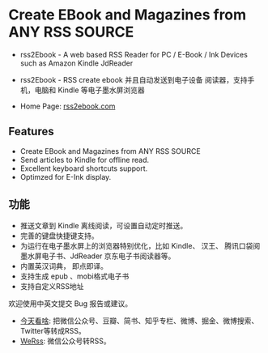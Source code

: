 # Create EBook and Magazines from ANY RSS SOURCE

- rss2Ebook - A web based RSS Reader for PC / E-Book / Ink Devices such as Amazon Kindle JdReader
- rss2Ebook - RSS create ebook 并且自动发送到电子设备 阅读器，支持手机，电脑和 Kindle 等电子墨水屏浏览器

- Home Page: [rss2ebook.com](https://rss2ebook.com)



## Features
- Create EBook and Magazines from ANY RSS SOURCE
- Send articles to Kindle for offline read.
- Excellent keyboard shortcuts support.
- Optimzed for E-Ink display.

## 功能

- 推送文章到 Kindle 离线阅读，可设置自动定时推送。
- 完善的键盘快捷键支持。
- 为运行在电子墨水屏上的浏览器特别优化，比如 Kindle、 汉王、 腾讯口袋阅墨水屏电子书、JdReader 京东电子书阅读器等。
- 内置英汉词典， 即点即译。
- 支持生成 epub 、mobi格式电子书
- 支持自定义RSS地址

欢迎使用中英文提交 Bug 报告或建议。


- [今天看啥]([http://www.jintiankansha.me/account/signup?invite_code=GB4FISKPPA](http://www.jintiankansha.me/account/signup?invite_code=NB2XUNKZPE)): 把微信公众号、豆瓣、简书、知乎专栏、微博、掘金、微博搜索、Twitter等转成RSS。
- [WeRss](https://werss.app/): 微信公众号转RSS。

